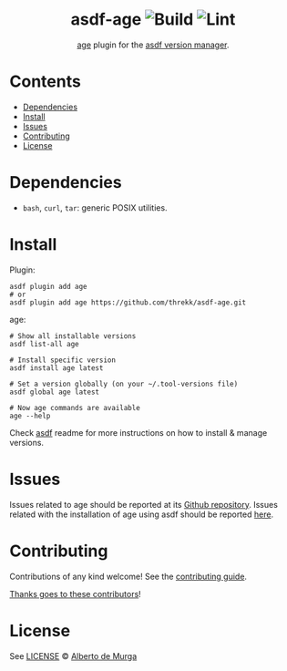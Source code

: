 <div align="center">

# asdf-age ![Build](https://github.com/threkk/asdf-age/workflows/Build/badge.svg) ![Lint](https://github.com/threkk/asdf-age/workflows/Lint/badge.svg)

[age](https://age-encryption.org/) plugin for the [asdf version manager](https://asdf-vm.com).

</div>

# Contents

- [Dependencies](#dependencies)
- [Install](#install)
- [Issues](#issues)
- [Contributing](#contributing)
- [License](#license)

# Dependencies

- `bash`, `curl`, `tar`: generic POSIX utilities.

# Install

Plugin:

```shell
asdf plugin add age
# or
asdf plugin add age https://github.com/threkk/asdf-age.git
```

age:

```shell
# Show all installable versions
asdf list-all age

# Install specific version
asdf install age latest

# Set a version globally (on your ~/.tool-versions file)
asdf global age latest

# Now age commands are available
age --help
```

Check [asdf](https://github.com/asdf-vm/asdf) readme for more instructions on how to
install & manage versions.

# Issues

Issues related to age should be reported at its [Github repository](https://github.com/FiloSottile/age/issues). Issues related with the installation of age using asdf should be reported [here](https://github.com/threkk/asdf-age/issues).

# Contributing

Contributions of any kind welcome! See the [contributing guide](contributing.md).

[Thanks goes to these contributors](https://github.com/threkk/asdf-age/graphs/contributors)!

# License

See [LICENSE](LICENSE) © [Alberto de Murga](https://github.com/threkk/)
